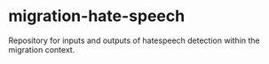 # migration-hate-speech
Repository for inputs and outputs of hatespeech detection within the migration context.

